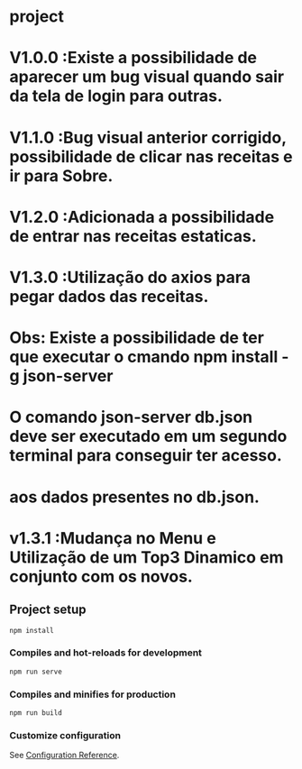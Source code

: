 # project

# V1.0.0 :Existe a possibilidade de aparecer um bug visual quando sair da tela de login para outras.
# V1.1.0 :Bug visual anterior corrigido, possibilidade de clicar nas receitas e ir para Sobre.
# V1.2.0 :Adicionada a possibilidade de entrar nas receitas estaticas.
# V1.3.0 :Utilização do axios para pegar dados das receitas.
#       Obs: Existe a possibilidade de ter que executar o cmando npm install -g json-server
#       O comando json-server db.json deve ser executado em um segundo terminal para conseguir  ter acesso.
#       aos dados presentes no db.json.
# v1.3.1 :Mudança no Menu e Utilização de um Top3 Dinamico em conjunto com os novos.

## Project setup
```
npm install
```

### Compiles and hot-reloads for development
```
npm run serve
```

### Compiles and minifies for production
```
npm run build
```

### Customize configuration
See [Configuration Reference](https://cli.vuejs.org/config/).
